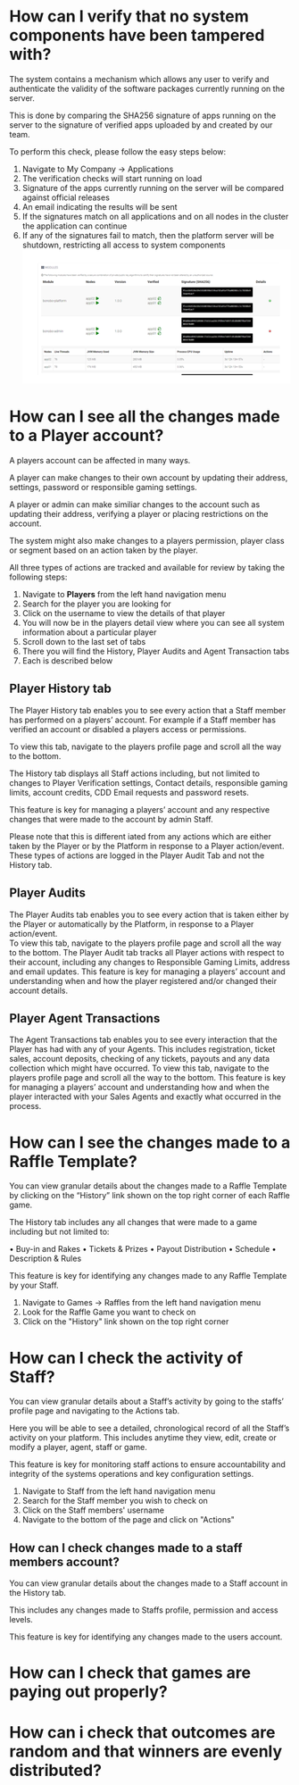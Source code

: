 <!-- TITLE: Platform Administration  -->
<!-- SUBTITLE: Common uses cases for administering your lottery and raffle platform  -->


# How can I verify that no system components have been tampered with?
The system contains a mechanism which allows any user to verify and authenticate the validity of the software packages currently running on the server.

This is done by comparing the SHA256 signature of apps running on the server to the signature of verified apps uploaded by and created by our team.

To perform this check, please follow the easy steps below:

1. Navigate to My Company -> Applications
2. The verification checks will start running on load
3. Signature of the apps currently running on the server will be compared against official releases
4. An email indicating the results will be sent
5. If the signatures match on all applications and on all nodes in the cluster the application can continue
6. If any of the signatures fail to match, then the platform server will be shutdown, restricting all access to system components
![App Verification](/uploads/app-verification.png "App Verification")

# How can I see all the changes made to a Player account?
A players account can be affected in many ways.

A player can make changes to their own account by updating their address, settings, password or responsible gaming settings.

A player or admin can make similiar changes to the account such as updating their address, verifying a player or placing restrictions on the account.

The system might also make changes to a players permission, player class or segment based on an action taken by the player.

All three types of actions are tracked and available for review by taking the following steps:

1. Navigate to **Players** from the left hand navigation menu
2. Search for the player you are looking for
3. Click on the username to view the details of that player
4. You will now be in the players detail view where you can see all system information about a particular player
5. Scroll down to the last set of tabs
6. There you will find the History, Player Audits and Agent Transaction tabs
7. Each is described below

## Player History tab

The Player History tab enables you to see every action that a Staff member has performed on a players’ account. 
For example if a Staff member has verified an account or disabled a players access or permissions.

To view this tab, navigate to the players profile page and scroll all the way to the bottom. 

The History tab displays all Staff actions including, but not limited to changes to Player Verification settings, Contact details, responsible gaming limits, account credits, CDD Email requests and password resets. 

This feature is key for managing a players’ account and any respective changes that were made to the account by admin Staff.

Please note that this is different iated from any actions which are either taken by the Player or by the Platform in response to a Player action/event. These types of actions are logged in the Player Audit Tab and not the History tab. 


## Player Audits

The Player Audits tab enables you to see every action that is taken either by the Player or automatically by the Platform, in response to a Player action/event.  
To view this tab, navigate to the players profile page and scroll all the way to the bottom. 
The Player Audit tab tracks all Player actions with respect to their account, including any changes to Responsible Gaming Limits, address and email updates. 
This feature is key for managing a players’ account and understanding when and how the player registered and/or changed their account details.

## Player Agent Transactions
The Agent Transactions tab enables you to see every interaction that the Player has had with any of your Agents. This includes registration, ticket sales, account deposits, checking of any tickets, payouts and any data collection which might have occurred.
To view this tab, navigate to the players profile page and scroll all the way to the bottom. 
This feature is key for managing a players’ account and understanding how and when the player interacted with your Sales Agents and exactly what occurred in the process.


# How can I see the changes made to a Raffle Template?

You can view granular details about the changes made to a Raffle Template by clicking on the “History” link shown on the top right corner of each Raffle game. 

The History tab includes any all changes that were made to a game including but not limited to:

•	Buy-in and Rakes
•	Tickets & Prizes
•	Payout Distribution
•	Schedule
•	Description & Rules

This feature is key for identifying any changes made to any Raffle Template by your Staff.

1. Navigate to Games -> Raffles from the left hand navigation menu
2. Look for the Raffle Game you want to check on
3. Click on the "History" link shown on the top right corner


# How can I check the activity of Staff?
You can view granular details about a Staff’s activity by going to the staffs’ profile page and navigating to the Actions tab.

Here you will be able to see a detailed, chronological record of all the Staff’s activity on your platform.
This includes anytime they view, edit, create or modify a player, agent, staff or game.

This feature is key for monitoring staff actions to ensure accountability and integrity of the systems operations and key configuration settings.

1. Navigate to Staff from the left hand navigation menu
2. Search for the Staff member you wish to check on
3. Click on the Staff members' username
4. Navigate to the bottom of the page and click on "Actions"

## How can I check changes made to a staff members account?

You can view granular details about the changes made to a Staff account in the History tab. 

This includes any changes made to Staffs profile, permission and access levels.

This feature is key for identifying any changes made to the users account.


# How can I check that games are paying out properly?
# How can i check that outcomes are random and that  winners are evenly distributed?


